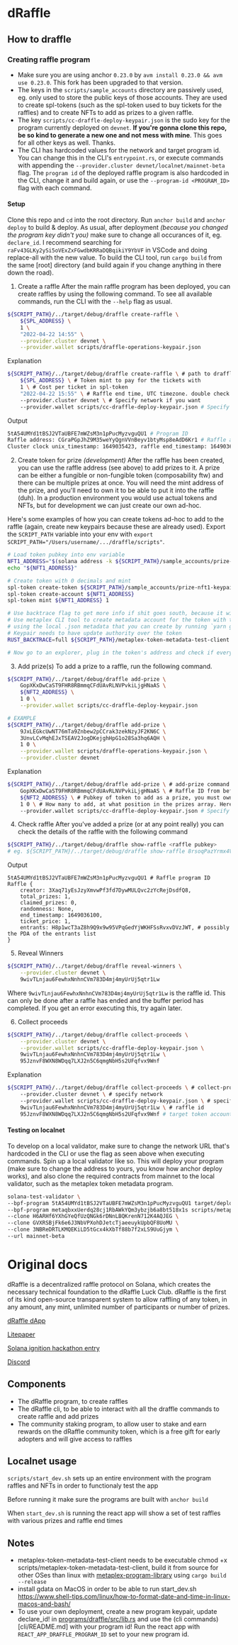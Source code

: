 # dRaffle

## How to draffle
### Creating raffle program
- Make sure you are using anchor `0.23.0` by `avm install 0.23.0 && avm use 0.23.0`. This fork has been upgraded to that version.
- The keys in the `scripts/sample_accounts` directory are passively used, eg. only used to store the public keys of those accounts. They are used to create spl-tokens (such as the spl-token used to buy tickets for the raffles) and to create NFTs to add as prizes to a given raffle.
- The key `scripts/cc-draffle-deploy-keypair.json` is the sudo key for the program currently deployed on `devnet`. **If you're gonna clone this repo, be so kind to generate a new one and not mess with mine**. This goes for all other keys as well. Thanks.
- The CLI has hardcoded values for the network and target program id. You can change this in the CLI's `entrypoint.rs`, or execute commands with appending the `--provider.cluster devnet/localnet/mainnet-beta` flag. The `program id` of the deployed raffle program is also hardcoded in the CLI, change it and build again, or use the `--program-id <PROGRAM_ID>` flag with each command.


#### Setup
Clone this repo and `cd` into the root directory. Run `anchor build` and `anchor deploy` to build & deploy. As usual, after deployment _(because you changed the program key didn't you)_ make sure to change all occurances of it, eg. `declare_id`. I recommend searching for `raFv43GLKy2ySi5oVExZxFGwdbKRRaDQBqikiY9YbVF` in VSCode and doing replace-all with the new value. To build the CLI tool, run `cargo build` from the same [root] directory (and build again if you change anything in there down the road).

1. Create a raffle
After the main raffle program has been deployed, you can create raffles by using the following command. To see all available commands, run the CLI with the `--help` flag as usual.

```bash
${SCRIPT_PATH}/../target/debug/draffle create-raffle \
    ${SPL_ADDRESS} \
    1 \
    "2022-04-22 14:55" \
    --provider.cluster devnet \
    --provider.wallet scripts/draffle-operations-keypair.json
```

Explanation
```bash
${SCRIPT_PATH}/../target/debug/draffle create-raffle \ # path to draffle CLI with command create-raffle
    ${SPL_ADDRESS} \ # Token mint to pay for the tickets with
    1 \ # Cost per ticket in spl-token
    "2022-04-22 15:55" \ # Raffle end time, UTC timezone. double check this if you get a 0x1771 error.
    --provider.cluster devnet \ # Specify network if you want
    --provider.wallet scripts/cc-draffle-deploy-keypair.json # Specify which keypair to use for the command, otherwise it'll use your default solana CLI config
```

Output
```bash
5tA54UMYd1tBSJ2VTaUBFE7mWZsM3n1pPucMyzvguQU1 # Program ID
Raffle address: CGraPGpJhZ9M35weYyQgnVVnBeyv1btyMsp8eAdD6Kr1 # Raffle address. Note this down.
Cluster clock unix_timestamp: 1649035423, raffle end_timestamp: 1649036100
```

2. Create token for prize _(development)_
After the raffle has been created, you can use the raffle address (see above) to add prizes to it. A prize can be either a fungible or non-fungible token (composability ftw) and there can be multiple prizes at once. You will need the mint address of the prize, and you'll need to own it to be able to put it into the raffle (duh). In a production environment you would use actual tokens and NFTs, but for development we can just create our own ad-hoc.

Here's some examples of how you can create tokens ad-hoc to add to the raffle (again, create new keypairs because these are already used). Export the `SCRIPT_PATH` variable into your env with `export SCRIPT_PATH="/Users/username/.../draffle/scripts"`.
```bash
# Load token pubkey into env variable
NFT1_ADDRESS="$(solana address -k ${SCRIPT_PATH}/sample_accounts/prize-nft1-keypair.json)" 
echo "${NFT1_ADDRESS}"

# Create token with 0 decimals and mint
spl-token create-token ${SCRIPT_PATH}/sample_accounts/prize-nft1-keypair.json --decimals 0
spl-token create-account ${NFT1_ADDRESS}
spl-token mint ${NFT1_ADDRESS} 1

# Use backtrace flag to get more info if shit goes south, because it will
# Use metaplex CLI tool to create metadata account for the token with the specified details
# using the local .json metadata that you can create by running `yarn generateNFTJson` from the `app` directory
# Keypair needs to have update authority over the token
RUST_BACKTRACE=full ${SCRIPT_PATH}/metaplex-token-metadata-test-client create_metadata_accounts --name "Degen Ape #1" --symbol "DA" --uri "${REACT_APP_URL}/nfts/degenApe1.json" --url "${REACT_APP_RPC_ENDPOINT}" --mint "${SCRIPT_PATH}/sample_accounts/prize-nft1-keypair.json" --keypair scripts/cc-draffle-deploy-keypair.json

# Now go to an explorer, plug in the token's address and check if everything looks good
```

3. Add prize(s)
To add a prize to a raffle, run the following command.
```bash
${SCRIPT_PATH}/../target/debug/draffle add-prize \
    GopXKxDwCaST9FHR8RBmmqCFdUAvRLNVPvkiLjgHNaAS \
    ${NFT2_ADDRESS} \
    1 0 \
    --provider.wallet scripts/cc-draffle-deploy-keypair.json

# EXAMPLE
${SCRIPT_PATH}/../target/debug/draffle add-prize \
    9JxLEGkcUwNT76mTa9Znbew2pCCrak3zekNzyJF2KN6C \
    3UnvLCvMqhEJxTSEAV2JogDKejghHpG1o28Sa3hq6AQH \
    1 0 \
    --provider.wallet scripts/draffle-operations-keypair.json \
    --provider.cluster devnet
```

Explanation
```bash
${SCRIPT_PATH}/../target/debug/draffle add-prize \ # add-prize command of the Draffle CLI
    GopXKxDwCaST9FHR8RBmmqCFdUAvRLNVPvkiLjgHNaAS \ # Raffle ID from before
    ${NFT2_ADDRESS} \ # Pubkey of token to add as a prize, you must own this
    1 0 \ # How many to add, at what position in the prizes array. Here we add 1 at position 0. If you already have a prize, increase position accordingly (arrays start at 0 yea)
    --provider.wallet scripts/cc-draffle-deploy-keypair.json # Specify which wallet to use
```

4. Check raffle
After you've added a prize (or at any point really) you can check the details of the raffle with the following command
```bash
${SCRIPT_PATH}/../target/debug/draffle show-raffle <raffle pubkey>
# eg. ${SCRIPT_PATH}/../target/debug/draffle show-raffle 8rsoqPazYrmx4VdcEcPoD4oHsQ16tbfm6La2j7QoSoFw
```

Output
```
5tA54UMYd1tBSJ2VTaUBFE7mWZsM3n1pPucMyzvguQU1 # Raffle program ID
Raffle {
    creator: 3Xaq71yEsJzyXmvwPf3fd7DywMULQvc2zYcRejDsdfQ8,
    total_prizes: 1,
    claimed_prizes: 0,
    randomness: None,
    end_timestamp: 1649036100,
    ticket_price: 1,
    entrants: H8p1wcT3aZ8h9Q9x9w95VPqGedYjWKHFSsRvxvDVzJWT, # possibly the PDA of the entrants list
}
```

5. Reveal Winners
```bash
${SCRIPT_PATH}/../target/debug/draffle reveal-winners \
    --provider.cluster devnet \
    9wivTLnjau6FewhxNnhnCVm783D4mj4myUrUj5qtr1Lw
```
Where `9wivTLnjau6FewhxNnhnCVm783D4mj4myUrUj5qtr1Lw` is the raffle id. This can only be done after a raffle has ended and the buffer period has completed. If you get an error executing this, try again later.

6. Collect proceeds
```bash
${SCRIPT_PATH}/../target/debug/draffle collect-proceeds \
    --provider.cluster devnet \
    --provider.wallet scripts/cc-draffle-deploy-keypair.json \
    9wivTLnjau6FewhxNnhnCVm783D4mj4myUrUj5qtr1Lw \
    95JznvF8WXN8WDqq7LXJ2n5C6qmgNbH5s2UFqfvx9Wnf
```

Explanation
```bash
${SCRIPT_PATH}/../target/debug/draffle collect-proceeds \ # collect-proceeds command
    --provider.cluster devnet \ # specify network
    --provider.wallet scripts/cc-draffle-deploy-keypair.json \ # specify wallet to sign the transaction, this is required
    9wivTLnjau6FewhxNnhnCVm783D4mj4myUrUj5qtr1Lw \ # raffle id
    95JznvF8WXN8WDqq7LXJ2n5C6qmgNbH5s2UFqfvx9Wnf # target token account where the proceeds should go
```


#### Testing on localnet
To develop on a local validator, make sure to change the network URL that's hardcoded in the CLI or use the flag as seen above when executing commands.
Spin up a local validator like so. This will deploy your program (make sure to change the address to yours, you know how anchor deploy works), and also clone the required contracts from mainnet to the local validator, such as the metaplex token metadata program.
```bash
solana-test-validator \
--bpf-program 5tA54UMYd1tBSJ2VTaUBFE7mWZsM3n1pPucMyzvguQU1 target/deploy/draffle.so \
--bpf-program metaqbxxUerdq28cj1RbAWkYQm3ybzjb6a8bt518x1s scripts/metaplex_token_metadata.so \
--clone H6ARHf6YXhGYeQfUzQNGk6rDNnLBQKrenN712K4AQJEG \
--clone GVXRSBjFk6e6J3NbVPXohDJetcTjaeeuykUpbQF8UoMU \
--clone 3NBReDRTLKMQEKiLD5tGcx4kXbTf88b7f2xLS9UuGjym \
--url mainnet-beta
```

# Original docs

dRaffle is a decentralized raffle protocol on Solana, which creates the necessary technical foundation to the dRaffle Luck Club. dRaffle is the first of its kind open-source transparent system to allow raffling of any token, in any amount, any mint, unlimited number of participants or number of prizes.

[dRaffle dApp](https://www.draffle.io/)

[Litepaper](https://www.draffle.io/dRaffle-litepaper.pdf)

[Solana ignition hackathon entry](https://devpost.com/software/draffle-luck-club)

[Discord](https://discord.com/invite/BwPsaDzbNR)

## Components

- The dRaffle program, to create raffles
- The dRaffle cli, to be able to interact with all the draffle commands to create raffle and add prizes
- The community staking program, to allow user to stake and earn rewards on the dRaffle community token, which is a free gift for early adopters and will give access to raffles

## Localnet usage

`scripts/start_dev.sh` sets up an entire environment with the program raffles and NFTs in order to functionaly test the app

Before running it make sure the programs are built with `anchor build`

When `start_dev.sh` is running the react app will show a set of test raffles with various prizes and raffle end times

## Notes

- metaplex-token-metadata-test-client needs to be executable chmod +x scripts/metaplex-token-metadata-test-client, build it from source for other OSes than linux with [metaplex-program-library](https://github.com/metaplex-foundation/metaplex-program-library) using `cargo build --release`
- install gdata on MacOS in order to be able to run start_dev.sh https://www.shell-tips.com/linux/how-to-format-date-and-time-in-linux-macos-and-bash/
- To use your own deployment, create a new program keypair, update declare_id! in [programs/draffle/src/lib.rs](programs/draffle/src/lib.rs) and use the (cli commands)[cli/README.md] with your program id! Run the react app with `REACT_APP_DRAFFLE_PROGRAM_ID` set to your new program id.

